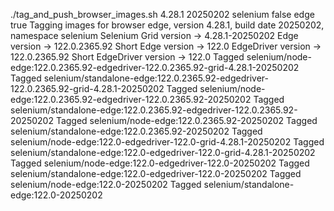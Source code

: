 ./tag_and_push_browser_images.sh 4.28.1 20250202 selenium false edge true
Tagging images for browser edge, version 4.28.1, build date 20250202, namespace selenium
Selenium Grid version -> 4.28.1-20250202
Edge version -> 122.0.2365.92
Short Edge version -> 122.0
EdgeDriver version -> 122.0.2365.92
Short EdgeDriver version -> 122.0
Tagged selenium/node-edge:122.0.2365.92-edgedriver-122.0.2365.92-grid-4.28.1-20250202
Tagged selenium/standalone-edge:122.0.2365.92-edgedriver-122.0.2365.92-grid-4.28.1-20250202
Tagged selenium/node-edge:122.0.2365.92-edgedriver-122.0.2365.92-20250202
Tagged selenium/standalone-edge:122.0.2365.92-edgedriver-122.0.2365.92-20250202
Tagged selenium/node-edge:122.0.2365.92-20250202
Tagged selenium/standalone-edge:122.0.2365.92-20250202
Tagged selenium/node-edge:122.0-edgedriver-122.0-grid-4.28.1-20250202
Tagged selenium/standalone-edge:122.0-edgedriver-122.0-grid-4.28.1-20250202
Tagged selenium/node-edge:122.0-edgedriver-122.0-20250202
Tagged selenium/standalone-edge:122.0-edgedriver-122.0-20250202
Tagged selenium/node-edge:122.0-20250202
Tagged selenium/standalone-edge:122.0-20250202
